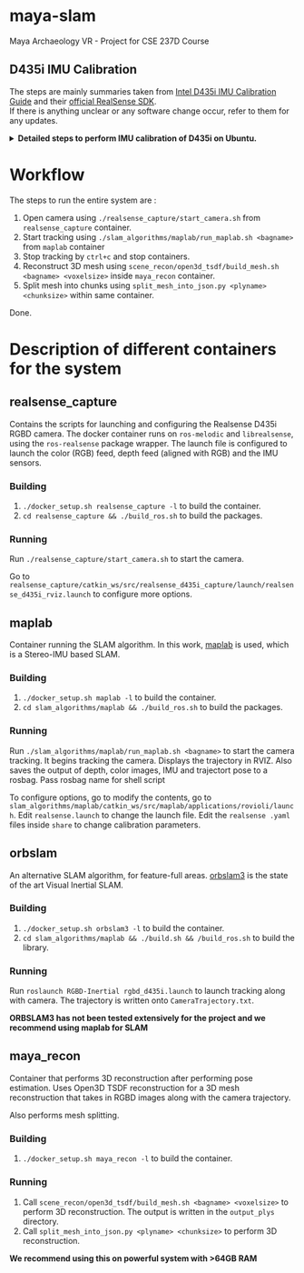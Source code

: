 # maya-slam
Maya Archaeology VR - Project for CSE 237D Course

## D435i IMU Calibration

The steps are mainly summaries taken from
[Intel D435i IMU Calibration Guide](https://www.intelrealsense.com/wp-content/uploads/2019/07/Intel_RealSense_Depth_D435i_IMU_Calibration.pdf)
and their [official RealSense SDK](https://github.com/IntelRealSense/librealsense).  
If there is anything unclear or any software change occur, refer to them for
any updates.

<details>
<summary><b>Detailed steps to perform IMU calibration of D435i on Ubuntu.</b> </summary>
<p>

Prerequisites: Ubuntu >= 18.04, Python 3 (pip, numpy)

* Step 1: Install Intel RealSense SDK `pyrealsense2` wrapper:  
  ```bash
  sudo pip3 install pyrealsense2
  ```
* Step 2: Clone [Intel RealSense SDK](https://github.com/IntelRealSense/librealsense):  
  ```bash
  git clone https://github.com/IntelRealSense/librealsense.git
  ```
* Step 3: Run `librealsense/tools/rs-imu-calibration/rs-imu-calibration.py` with sudo
  to perform IMU calibration.
  Check [this README.md](https://github.com/IntelRealSense/librealsense/tree/master/tools/rs-imu-calibration)
  for more information.  
  ```bash
  cd librealsense/tools/rs-imu-calibration
  sudo python3 rs-imu-calibration.py
  ```
* Step 4: At the end of the calibration script, select to write the results to D435i's eeprom.

Note that if you are connected to a laptop, your screen might rotate according
to the connected D435i orientation. This is because the OS sees the IMU inside
D435i as any IMU inside a tablet and thus will rotate screen orientation following
it. To turn screen rotation off, see
[this post](https://askubuntu.com/questions/1035209/how-to-turn-off-screen-rotation-in-ubuntu-18-04-lts).

</p>
</details>

# Workflow
The steps to run the entire system are :
1. Open camera using `./realsense_capture/start_camera.sh` from `realsense_capture` container.
2. Start tracking using `./slam_algorithms/maplab/run_maplab.sh <bagname>` from `maplab` container
3. Stop tracking by `ctrl+c` and stop containers.
4. Reconstruct 3D mesh using `scene_recon/open3d_tsdf/build_mesh.sh <bagname> <voxelsize>` inside `maya_recon` container.
5. Split mesh into chunks using `split_mesh_into_json.py <plyname> <chunksize>` within same container.

Done.

<!--
## Dataset folder

Please place all datasets in [datasets/](datasets)

For [TUM_VI](https://vision.in.tum.de/data/datasets/visual-inertial-dataset),
ORBSLAM3 expects the data in raw format (i.e. _Euroc / DSO 512x512 dataset_)
instead of ros bags.

```bash
datasets
├── TUM_VI
│   ├── dataset-corridor1_512_16
│   │   ├── dso
│   │   │   ├── cam0
│   │   │   ├── cam1
│   │   │   ├── camchain.yaml
│   │   │   ├── gt_imu.csv
│   │   │   ├── imu_config.yaml
│   │   │   └── imu.txt
│   │   └── mav0
│   │       ├── cam0
│   │       │   ├── data
│   │       │   └── data.csv
│   │       ├── cam1
│   │       │   ├── data
│   │       │   └── data.csv
│   │       ├── imu0
│   │       │   └── data.csv
│   │       └── mocap0
│   │           └── data.csv
│   └── ...
└── EuRoC
```

## Camera Launch

<details>
<summary><b>openchisel</b> </summary>
<p>

Run [docker_setup_realsense.sh -l](docker_setup_openchisel.sh) build the docker image.

### Steps

#### To compile/build
* `cd realsense_capture/`
* `./build_ros.sh`

#### To run
`./start_camera.sh`
`./start_recording.sh`

</p>
</details>


## SLAM Algorithms

<details>
<summary><b>ORBSLAM3</b> </summary>
<p>

Use [docker_setup.sh](docker_setup.sh) to pull orbslam3 docker images from DockerHub
or build it locally with `./docker_setup.sh -l`.

Use [tum_vi_examples.sh](slam_algorithms/ORB_SLAM3/tum_vi_examples.sh)
to run with TUM_VI dataset.
(Note: the seg fault at the end is not an issue since it only happens during destruction.)

</p>

<summary><b>MAPLAB</b> </summary>
<p>

Use [docker_setup_maplab.sh -l](docker_setup_maplab.sh) to build the maplab docker image

Build using `./build_ros'
and run using `./run_maplab.sh`

This opens up a new rviz with tracking

</p>


</details>

## Reconstruction Algorithms

<details>
<summary><b>openchisel</b> </summary>
<p>

Run [docker_setup_openchisel.sh -l](docker_setup_openchisel.sh) build the docker image.

### Steps

#### To compile/build
* `cd scene_recon/openchisel`
* `./build_ros.sh`

#### To run
`./run_openchisel.sh`

</p>
</details>
-->
# Description of different containers for the system
## realsense_capture
Contains the scripts for launching and configuring the Realsense D435i RGBD camera. The docker container runs on `ros-melodic` and `librealsense`, using the `ros-realsense` package wrapper. The launch file is configured to launch the color (RGB) feed, depth feed (aligned with RGB) and the IMU sensors. 

### Building
1. `./docker_setup.sh realsense_capture -l` to build the container.
2. `cd realsense_capture && ./build_ros.sh` to build the packages.

### Running
Run `./realsense_capture/start_camera.sh` to start the camera.

Go to `realsense_capture/catkin_ws/src/realsense_d435i_capture/launch/realsense_d435i_rviz.launch` to configure more options.

## maplab
Container running the SLAM algorithm. In this work, [maplab](https://github.com/ethz-asl/maplab) is used, which is a Stereo-IMU based SLAM. 

### Building
1. `./docker_setup.sh maplab -l` to build the container.
2. `cd slam_algorithms/maplab && ./build_ros.sh` to build the packages.

### Running
Run `./slam_algorithms/maplab/run_maplab.sh <bagname>` to start the camera tracking. It begins tracking the camera. Displays the trajectory in RVIZ. Also saves the output of depth, color images, IMU and trajectort pose to a rosbag. Pass rosbag name for shell script

To configure options, go to modify the contents, go to `slam_algorithms/maplab/catkin_ws/src/maplab/applications/rovioli/launch`. Edit `realsense.launch` to change the launch file. Edit the `realsense .yaml` files inside `share` to change calibration parameters.

## orbslam
An alternative SLAM algorithm, for feature-full areas. [orbslam3](https://github.com/UZ-SLAMLab/ORB_SLAM3) is the state of the art Visual Inertial SLAM. 

### Building
1. `./docker_setup.sh orbslam3 -l` to build the container.
2. `cd slam_algorithms/maplab && ./build.sh && /build_ros.sh` to build the library.

### Running
Run `roslaunch RGBD-Inertial rgbd_d435i.launch` to launch tracking along with camera. The trajectory is written onto `CameraTrajectory.txt`.

**ORBSLAM3 has not been tested extensively for the project and we recommend using maplab for SLAM**

## maya_recon
Container that performs 3D reconstruction after performing pose estimation. Uses Open3D TSDF reconstruction for a 3D mesh reconstruction that takes in RGBD images along with the camera trajectory.

Also performs mesh splitting.

### Building
1. `./docker_setup.sh maya_recon -l` to build the container.

### Running
1. Call `scene_recon/open3d_tsdf/build_mesh.sh <bagname> <voxelsize>` to perform 3D reconstruction. The output is written in the `output_plys` directory.
2. Call `split_mesh_into_json.py <plyname> <chunksize>` to perform 3D reconstruction.

**We recommend using this on powerful system with >64GB RAM**

